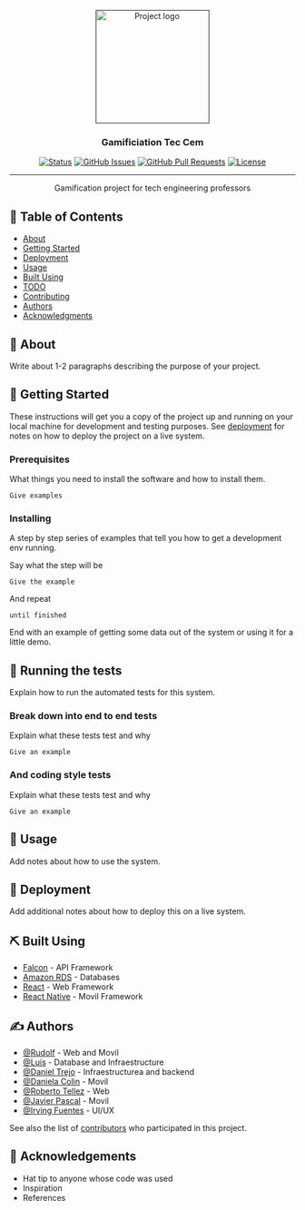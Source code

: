 <p align="center">
  <a href="" rel="noopener">
 <img width=200px height=200px src="https://i.imgur.com/6wj0hh6.jpg" alt="Project logo"></a>
</p>

<h3 align="center"> Gamificiation Tec Cem</h3>

<div align="center">

  [![Status](https://img.shields.io/badge/status-active-success.svg)]() 
  [![GitHub Issues](https://img.shields.io/github/issues/kylelobo/The-Documentation-Compendium.svg)](https://github.com/FanchiniRudolf/Gamificiation-Tec-Cem/issues)
  [![GitHub Pull Requests](https://img.shields.io/github/issues-pr/kylelobo/The-Documentation-Compendium.svg)](https://github.com/FanchiniRudolf/Gamificiation-Tec-Cem/pulls)
  [![License](https://img.shields.io/badge/license-MIT-blue.svg)](/LICENSE)

</div>

---

<p align="center">  Gamification project for tech engineering professors
    <br> 
</p>

## 📝 Table of Contents
- [About](#about)
- [Getting Started](#getting_started)
- [Deployment](#deployment)
- [Usage](#usage)
- [Built Using](#built_using)
- [TODO](../TODO.md)
- [Contributing](../CONTRIBUTING.md)
- [Authors](#authors)
- [Acknowledgments](#acknowledgement)

## 🧐 About <a name = "about"></a>
Write about 1-2 paragraphs describing the purpose of your project.

## 🏁 Getting Started <a name = "getting_started"></a>
These instructions will get you a copy of the project up and running on your local machine for development and testing purposes. See [deployment](#deployment) for notes on how to deploy the project on a live system.

### Prerequisites
What things you need to install the software and how to install them.

```
Give examples
```

### Installing
A step by step series of examples that tell you how to get a development env running.

Say what the step will be

```
Give the example
```

And repeat

```
until finished
```

End with an example of getting some data out of the system or using it for a little demo.

## 🔧 Running the tests <a name = "tests"></a>
Explain how to run the automated tests for this system.

### Break down into end to end tests
Explain what these tests test and why

```
Give an example
```

### And coding style tests
Explain what these tests test and why

```
Give an example
```

## 🎈 Usage <a name="usage"></a>
Add notes about how to use the system.

## 🚀 Deployment <a name = "deployment"></a>
Add additional notes about how to deploy this on a live system.

## ⛏️ Built Using <a name = "built_using"></a>
- [Falcon](https://www.mongodb.com/) - API Framework
- [Amazon RDS](https://expressjs.com/) - Databases
- [React](https://vuejs.org/) - Web Framework
- [React Native](https://nodejs.org/en/) - Movil Framework

## ✍️ Authors <a name = "authors"></a>
- [@Rudolf](https://github.com/FanchiniRudolf) - Web and Movil
-  [@Luis](https://github.com/luisalcantaralo) - Database and Infraestructure
-  [@Daniel Trejo](https://github.com/Pachada) - Infraestructurea and backend
-  [@Daniela Colin](https://github.com/danycolinc) - Movil
-  [@Roberto Tellez](https://github.com/r7perezyera) - Web
-  [@Javier Pascal](https://github.com/Pasdian) - Movil 
-  [@Irving Fuentes](https://github.com/IrvFA) - UI/UX 

See also the list of [contributors](https://github.com/FanchiniRudolf/Gamificiation-Tec-Cem/contributors) who participated in this project.

## 🎉 Acknowledgements <a name = "acknowledgement"></a>
- Hat tip to anyone whose code was used
- Inspiration
- References
